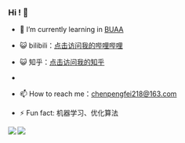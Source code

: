 ###  Hi ! 👋
- 🌱 I’m currently learning in [BUAA](https://www.buaa.edu.cn/)

- 😺 bilibili：[点击访问我的哔哩哔哩](https://space.bilibili.com/404125790#/)

- 😺 知乎：[点击访问我的知乎](https://www.zhihu.com/people/chen-peng-fei-43-94)
- 
- 📫 How to reach me：chenpengfei218@163.com

- ⚡ Fun fact: 机器学习、优化算法

<img align="left" src="https://github-readme-stats.vercel.app/api?username=PF-Chen&include_all_commits=true&count_private-true&custom_title=PF-Chen'%20GitHub%20Stats&line_height=30&show_icons=true&hide_border=true&bg_color=192133&title_color=efb752&icon_color=efb752&text_color=70bed9">

<img align="left" src="https://github-readme-stats.vercel.app/api/top-langs/?username=ckend&layout=compact">
<!--
**PF-Chen/PF-Chen** is a ✨ _special_ ✨ repository because its `README.md` (this file) appears on your GitHub profile.

Here are some ideas to get you started:

- 🔭 I’m currently working on ...
- 🌱 I’m currently learning ...
- 👯 I’m looking to collaborate on ...
- 🤔 I’m looking for help with ...
- 💬 Ask me about ...
- 📫 How to reach me: ...
- 😄 Pronouns: ...
- ⚡ Fun fact: ...
-->
